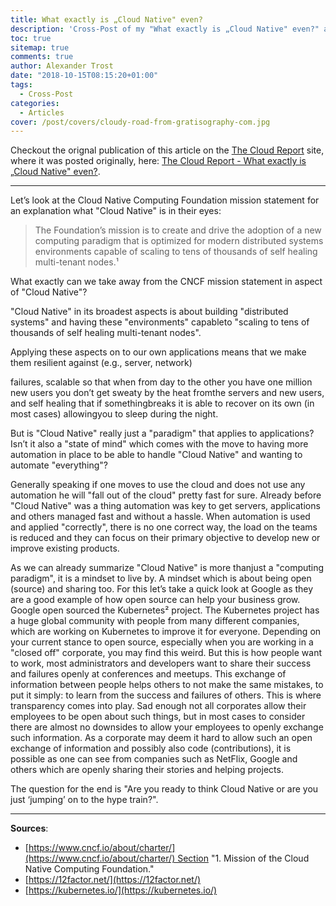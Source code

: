 ```yaml
---
title: What exactly is „Cloud Native" even?
description: 'Cross-Post of my "What exactly is „Cloud Native" even?" article from "The Cloud Report"'
toc: true
sitemap: true
comments: true
author: Alexander Trost
date: "2018-10-15T08:15:20+01:00"
tags:
  - Cross-Post
categories:
  - Articles
cover: /post/covers/cloudy-road-from-gratisography-com.jpg
---
```


Checkout the orignal publication of this article on the [The Cloud Report](http://the-report.cloud/) site, where it was posted originally, here: [The Cloud Report - What exactly is „Cloud Native" even?](http://the-report.cloud/what-exactly-is-cloud-native-even).

***

Let’s look at the Cloud Native Computing Foundation mission statement for an explanation what "Cloud Native" is in their eyes:

> The Foundation’s mission is to create and drive the adoption of a new computing paradigm that is optimized for modern distributed systems environments capable of scaling to tens of thousands of self healing multi-tenant nodes.¹

What exactly can we take away from the CNCF mission statement in aspect of "Cloud Native"?

"Cloud Native" in its broadest aspects is about building "distributed systems" and having these "environments" capableto "scaling to tens of thousands of self healing multi-tenant nodes".

Applying these aspects on to our own applications means that we make them resilient against (e.g., server, network)

failures, scalable so that when from day to the other you have one million new users you don’t get sweaty by the heat fromthe servers and new users, and self healing that if somethingbreaks it is able to recover on its own (in most cases) allowingyou to sleep during the night.

But is "Cloud Native" really just a "paradigm" that applies to applications? Isn’t it also a "state of mind" which comes with the move to having more automation in place to be able to handle "Cloud Native" and wanting to automate "everything"?

Generally speaking if one moves to use the cloud and does not use any automation he will "fall out of the cloud" pretty fast for sure. Already before "Cloud Native" was a thing automation was key to get servers, applications and others managed fast and without a hassle. When automation is used and applied "correctly", there is no one correct way, the load on the teams is reduced and they can focus on their primary objective to develop new or improve existing products.

As we can already summarize "Cloud Native" is more thanjust a "computing paradigm", it is a mindset to live by. A mindset which is about being open (source) and sharing too. For this let’s take a quick look at Google as they are a good example of how open source can help your business grow. Google open sourced the Kubernetes² project. The Kubernetes project has a huge global community with people from many different companies, which are working on Kubernetes to improve it for everyone. Depending on your current stance to open source, especially when you are working in a "closed off" corporate, you may find this weird. But this is how people want to work, most administrators and developers want to share their success and failures openly at conferences and meetups. This exchange of information between people helps others to not make the same mistakes, to put it simply: to learn from the success and failures of others. This is where transparency comes into play. Sad enough not all corporates allow their employees to be open about such things, but in most cases to consider there are almost no downsides to allow your employees to openly exchange such information. As a corporate may deem it hard to allow such an open exchange of information and possibly also code (contributions), it is possible as one can see from companies such as NetFlix, Google and others which are openly sharing their stories and helping projects.

The question for the end is "Are you ready to think Cloud Native or are you just ‘jumping’ on to the hype train?".

***

**Sources**:

* [https://www.cncf.io/about/charter/](https://www.cncf.io/about/charter/) Section "1. Mission of the Cloud Native Computing Foundation."
* [https://12factor.net/](https://12factor.net/)
* [https://kubernetes.io/](https://kubernetes.io/)
